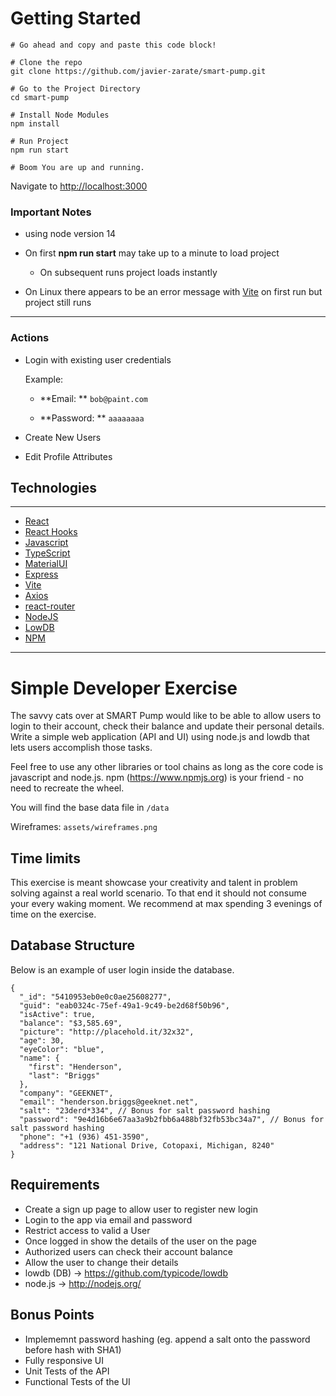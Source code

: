 # Getting Started

```
# Go ahead and copy and paste this code block!

# Clone the repo
git clone https://github.com/javier-zarate/smart-pump.git

# Go to the Project Directory
cd smart-pump

# Install Node Modules
npm install

# Run Project
npm run start

# Boom You are up and running.
```

Navigate to [http://localhost:3000](http://localhost:3000)

### Important Notes

- using node version 14

- On first **npm run start** may take up to a minute to load project

  - On subsequent runs project loads instantly

- On Linux there appears to be an error message with [Vite](https://vitejs.dev/) on first run but project still runs

---

### Actions

- Login with existing user credentials

  Example:

  - **Email: ** `bob@paint.com`

  - **Password: ** `aaaaaaaa`

- Create New Users
- Edit Profile Attributes

## Technologies

---

- [React](https://reactjs.org/)
- [React Hooks](https://reactjs.org/docs/hooks-intro.html)
- [Javascript](https://www.javascript.com/)
- [TypeScript](https://www.typescriptlang.org/)
- [MaterialUI](https://mui.com/)
- [Express](https://expressjs.com/)
- [Vite](https://vitejs.dev/)
- [Axios](https://www.npmjs.com/package/axios)
- [react-router](https://v5.reactrouter.com/)
- [NodeJS](http://nodejs.org/)
- [LowDB](https://github.com/typicode/lowdb)
- [NPM](https://www.npmjs.com/)

---

# Simple Developer Exercise

The savvy cats over at SMART Pump would like to be able to allow users to login to their account, check their balance and update their personal details. Write a simple web application (API and UI) using node.js and lowdb that lets users accomplish those tasks.

Feel free to use any other libraries or tool chains as long as the core code is javascript and node.js. npm (https://www.npmjs.org) is your friend - no need to recreate the wheel.

You will find the base data file in `/data`

Wireframes: `assets/wireframes.png`

## Time limits

This exercise is meant showcase your creativity and talent in problem solving against a real world scenario. To that end it should not consume your every waking moment. We recommend at max spending 3 evenings of time on the exercise.

## Database Structure

Below is an example of user login inside the database.

```
{
  "_id": "5410953eb0e0c0ae25608277",
  "guid": "eab0324c-75ef-49a1-9c49-be2d68f50b96",
  "isActive": true,
  "balance": "$3,585.69",
  "picture": "http://placehold.it/32x32",
  "age": 30,
  "eyeColor": "blue",
  "name": {
	"first": "Henderson",
	"last": "Briggs"
  },
  "company": "GEEKNET",
  "email": "henderson.briggs@geeknet.net",
  "salt": "23derd*334", // Bonus for salt password hashing
  "password": "9e4d16b6e67aa3a9b2fbb6a488bf32fb53bc34a7", // Bonus for salt password hashing
  "phone": "+1 (936) 451-3590",
  "address": "121 National Drive, Cotopaxi, Michigan, 8240"
}
```

## Requirements

- Create a sign up page to allow user to register new login
- Login to the app via email and password
- Restrict access to valid a User
- Once logged in show the details of the user on the page
- Authorized users can check their account balance
- Allow the user to change their details
- lowdb (DB) -> https://github.com/typicode/lowdb
- node.js -> http://nodejs.org/

## Bonus Points

- Implememnt password hashing (eg. append a salt onto the password before hash with SHA1)
- Fully responsive UI
- Unit Tests of the API
- Functional Tests of the UI
